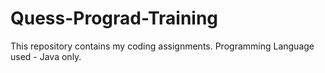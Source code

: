 # Quess-Prograd-Training
This repository contains my coding assignments.
Programming Language used - Java only.
